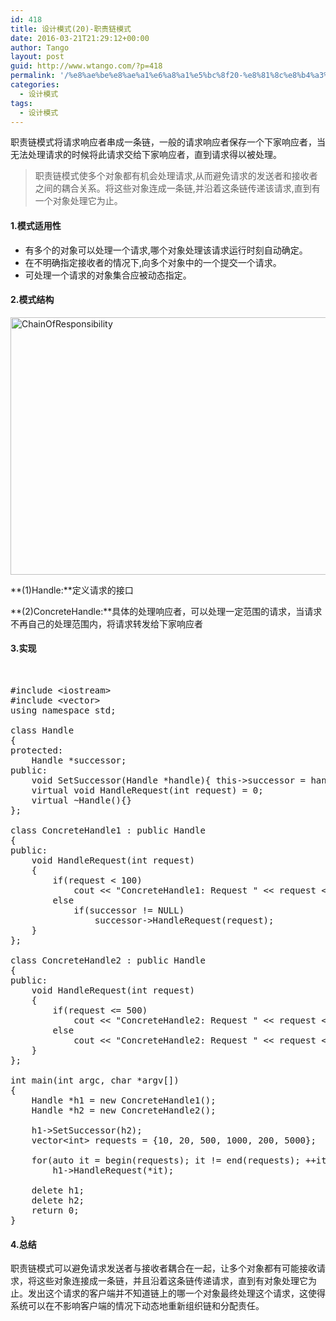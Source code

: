 ```yaml
---
id: 418
title: 设计模式(20)-职责链模式
date: 2016-03-21T21:29:12+00:00
author: Tango
layout: post
guid: http://www.wtango.com/?p=418
permalink: '/%e8%ae%be%e8%ae%a1%e6%a8%a1%e5%bc%8f20-%e8%81%8c%e8%b4%a3%e9%93%be%e6%a8%a1%e5%bc%8f/'
categories:
  - 设计模式
tags:
  - 设计模式
---
```

职责链模式将请求响应者串成一条链，一般的请求响应者保存一个下家响应者，当无法处理请求的时候将此请求交给下家响应者，直到请求得以被处理。

> 职责链模式使多个对象都有机会处理请求,从而避免请求的发送者和接收者之间的耦合关系。将这些对象连成一条链,并沿着这条链传递该请求,直到有一个对象处理它为止。

<!--more-->

#### 1.模式适用性

  * 有多个的对象可以处理一个请求,哪个对象处理该请求运行时刻自动确定。
  * 在不明确指定接收者的情况下,向多个对象中的一个提交一个请求。
  * 可处理一个请求的对象集合应被动态指定。

#### 2.模式结构

<img class="aligncenter size-full wp-image-419" src="http://www.wtango.com/wp-content/uploads/2016/03/ChainOfResponsibility.png" alt="ChainOfResponsibility" width="887" height="412" srcset="http://www.wtango.com/wp-content/uploads/2016/03/ChainOfResponsibility.png 887w, http://www.wtango.com/wp-content/uploads/2016/03/ChainOfResponsibility-300x139.png 300w, http://www.wtango.com/wp-content/uploads/2016/03/ChainOfResponsibility-768x357.png 768w" sizes="(max-width: 887px) 100vw, 887px" />

**(1)Handle:**定义请求的接口

**(2)ConcreteHandle:**具体的处理响应者，可以处理一定范围的请求，当请求不再自己的处理范围内，将请求转发给下家响应者

#### 3.实现

&nbsp;

<pre class="brush: cpp; title: ; notranslate" title="">#include &lt;iostream&gt;
#include &lt;vector&gt;
using namespace std;

class Handle
{
protected:
	Handle *successor;
public:
	void SetSuccessor(Handle *handle){ this-&gt;successor = handle;}
	virtual void HandleRequest(int request) = 0;
	virtual ~Handle(){}
};

class ConcreteHandle1 : public Handle
{
public:
	void HandleRequest(int request)
	{
		if(request &lt; 100)
			cout &lt;&lt; "ConcreteHandle1: Request " &lt;&lt; request &lt;&lt; " accept." &lt;&lt; endl;
		else
			if(successor != NULL)
				successor-&gt;HandleRequest(request);
	}
};

class ConcreteHandle2 : public Handle
{
public:
	void HandleRequest(int request)
	{
		if(request &lt;= 500)
			cout &lt;&lt; "ConcreteHandle2: Request " &lt;&lt; request &lt;&lt; " accept." &lt;&lt; endl;
		else
			cout &lt;&lt; "ConcreteHandle2: Request " &lt;&lt; request &lt;&lt; " refuse." &lt;&lt; endl;
	}
};

int main(int argc, char *argv[])
{
	Handle *h1 = new ConcreteHandle1();
	Handle *h2 = new ConcreteHandle2();

	h1-&gt;SetSuccessor(h2);
	vector&lt;int&gt; requests = {10, 20, 500, 1000, 200, 5000};

	for(auto it = begin(requests); it != end(requests); ++it)
		h1-&gt;HandleRequest(*it);

	delete h1;
	delete h2;
	return 0;
}
</pre>

#### 4.总结

职责链模式可以避免请求发送者与接收者耦合在一起，让多个对象都有可能接收请求，将这些对象连接成一条链，并且沿着这条链传递请求，直到有对象处理它为止。发出这个请求的客户端并不知道链上的哪一个对象最终处理这个请求，这使得系统可以在不影响客户端的情况下动态地重新组织链和分配责任。